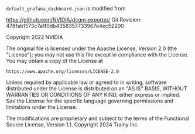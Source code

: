 `default_grafana_dashboard.json` is modified from 

https://github.com/NVIDIA/dcgm-exporter/
Git Revision: 478fab1573c7a1f0db4358357733967e4ec52200

Copyright 2022 NVIDIA

The original file is licensed under the Apache License, Version 2.0 (the "License");
you may not use this file except in compliance with the License.
You may obtain a copy of the License at

    https://www.apache.org/licenses/LICENSE-2.0

Unless required by applicable law or agreed to in writing, software
distributed under the License is distributed on an "AS IS" BASIS,
WITHOUT WARRANTIES OR CONDITIONS OF ANY KIND, either express or implied.
See the License for the specific language governing permissions and
limitations under the License.

The modifications are proprietary and subject to the terms of the Functional Source License, Version 1.1.
Copyright 2024 Trainy Inc.